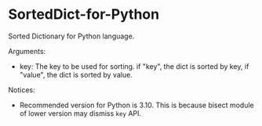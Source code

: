 # SortedDict-for-Python

Sorted Dictionary for Python language.

Arguments:

* key: The key to be used for sorting. if "key", the dict is sorted by key, if "value", the dict is sorted by value.

Notices:
* Recommended version for Python is 3.10. This is because bisect module of lower version may dismiss `key` API.